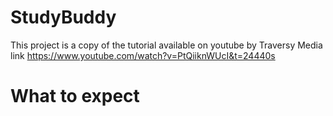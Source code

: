 # StudyBuddy
This project is a copy of the tutorial available on youtube by 
Traversy Media
link https://www.youtube.com/watch?v=PtQiiknWUcI&t=24440s

# What to expect
